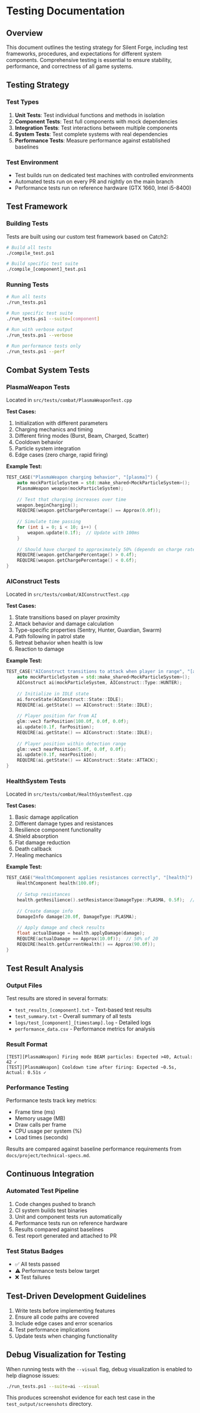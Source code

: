 # Testing Documentation

## Overview
This document outlines the testing strategy for Silent Forge, including test frameworks, procedures, and expectations for different system components. Comprehensive testing is essential to ensure stability, performance, and correctness of all game systems.

## Testing Strategy

### Test Types
1. **Unit Tests**: Test individual functions and methods in isolation
2. **Component Tests**: Test full components with mock dependencies
3. **Integration Tests**: Test interactions between multiple components
4. **System Tests**: Test complete systems with real dependencies
5. **Performance Tests**: Measure performance against established baselines

### Test Environment
- Test builds run on dedicated test machines with controlled environments
- Automated tests run on every PR and nightly on the main branch
- Performance tests run on reference hardware (GTX 1660, Intel i5-8400)

## Test Framework

### Building Tests
Tests are built using our custom test framework based on Catch2:

```bash
# Build all tests
./compile_test.ps1

# Build specific test suite
./compile_[component]_test.ps1
```

### Running Tests
```bash
# Run all tests
./run_tests.ps1

# Run specific test suite
./run_tests.ps1 --suite=[component]

# Run with verbose output
./run_tests.ps1 --verbose

# Run performance tests only
./run_tests.ps1 --perf
```

## Combat System Tests

### PlasmaWeapon Tests
Located in `src/tests/combat/PlasmaWeaponTest.cpp`

**Test Cases:**
1. Initialization with different parameters
2. Charging mechanics and timing
3. Different firing modes (Burst, Beam, Charged, Scatter)
4. Cooldown behavior
5. Particle system integration
6. Edge cases (zero charge, rapid firing)

**Example Test:**
```cpp
TEST_CASE("PlasmaWeapon charging behavior", "[plasma]") {
    auto mockParticleSystem = std::make_shared<MockParticleSystem>();
    PlasmaWeapon weapon(mockParticleSystem);
    
    // Test that charging increases over time
    weapon.beginCharging();
    REQUIRE(weapon.getChargePercentage() == Approx(0.0f));
    
    // Simulate time passing
    for (int i = 0; i < 10; i++) {
        weapon.update(0.1f);  // Update with 100ms
    }
    
    // Should have charged to approximately 50% (depends on charge rate)
    REQUIRE(weapon.getChargePercentage() > 0.4f);
    REQUIRE(weapon.getChargePercentage() < 0.6f);
}
```

### AIConstruct Tests
Located in `src/tests/combat/AIConstructTest.cpp`

**Test Cases:**
1. State transitions based on player proximity
2. Attack behavior and damage calculation
3. Type-specific properties (Sentry, Hunter, Guardian, Swarm)
4. Path following in patrol state
5. Retreat behavior when health is low
6. Reaction to damage

**Example Test:**
```cpp
TEST_CASE("AIConstruct transitions to attack when player in range", "[ai]") {
    auto mockParticleSystem = std::make_shared<MockParticleSystem>();
    AIConstruct ai(mockParticleSystem, AIConstruct::Type::HUNTER);
    
    // Initialize in IDLE state
    ai.forceState(AIConstruct::State::IDLE);
    REQUIRE(ai.getState() == AIConstruct::State::IDLE);
    
    // Player position far from AI
    glm::vec3 farPosition(100.0f, 0.0f, 0.0f);
    ai.update(0.1f, farPosition);
    REQUIRE(ai.getState() == AIConstruct::State::IDLE);
    
    // Player position within detection range
    glm::vec3 nearPosition(5.0f, 0.0f, 0.0f);
    ai.update(0.1f, nearPosition);
    REQUIRE(ai.getState() == AIConstruct::State::ATTACK);
}
```

### HealthSystem Tests
Located in `src/tests/combat/HealthSystemTest.cpp`

**Test Cases:**
1. Basic damage application
2. Different damage types and resistances
3. Resilience component functionality
4. Shield absorption
5. Flat damage reduction
6. Death callback
7. Healing mechanics

**Example Test:**
```cpp
TEST_CASE("HealthComponent applies resistances correctly", "[health]") {
    HealthComponent health(100.0f);
    
    // Setup resistances
    health.getResilience().setResistance(DamageType::PLASMA, 0.5f);  // 50% resistance
    
    // Create damage info
    DamageInfo damage(20.0f, DamageType::PLASMA);
    
    // Apply damage and check results
    float actualDamage = health.applyDamage(damage);
    REQUIRE(actualDamage == Approx(10.0f));  // 50% of 20
    REQUIRE(health.getCurrentHealth() == Approx(90.0f));
}
```

## Test Result Analysis

### Output Files
Test results are stored in several formats:
- `test_results_[component].txt` - Text-based test results
- `test_summary.txt` - Overall summary of all tests
- `logs/test_[component]_[timestamp].log` - Detailed logs
- `performance_data.csv` - Performance metrics for analysis

### Result Format
```
[TEST][PlasmaWeapon] Firing mode BEAM particles: Expected >40, Actual: 42 ✓
[TEST][PlasmaWeapon] Cooldown time after firing: Expected ~0.5s, Actual: 0.51s ✓
```

### Performance Testing
Performance tests track key metrics:
- Frame time (ms)
- Memory usage (MB)
- Draw calls per frame
- CPU usage per system (%)
- Load times (seconds)

Results are compared against baseline performance requirements from `docs/project/technical-specs.md`.

## Continuous Integration

### Automated Test Pipeline
1. Code changes pushed to branch
2. CI system builds test binaries
3. Unit and component tests run automatically
4. Performance tests run on reference hardware
5. Results compared against baselines
6. Test report generated and attached to PR

### Test Status Badges
- ✅ All tests passed
- ⚠️ Performance tests below target
- ❌ Test failures

## Test-Driven Development Guidelines

1. Write tests before implementing features
2. Ensure all code paths are covered
3. Include edge cases and error scenarios
4. Test performance implications
5. Update tests when changing functionality

## Debug Visualization for Testing

When running tests with the `--visual` flag, debug visualization is enabled to help diagnose issues:

```bash
./run_tests.ps1 --suite=ai --visual
```

This produces screenshot evidence for each test case in the `test_output/screenshots` directory. 
